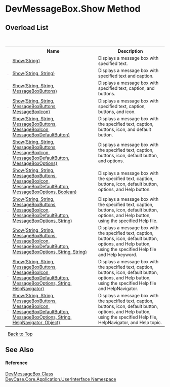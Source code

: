 # DevMessageBox.Show Method 
 


## Overload List
&nbsp;<table><tr><th></th><th>Name</th><th>Description</th></tr><tr><td>![Public method](media/pubmethod.gif "Public method")</td><td><a href="M_DevCase_Core_Application_UserInterface_DevMessageBox_Show">Show(String)</a></td><td>
Displays a message box with specified text.</td></tr><tr><td>![Public method](media/pubmethod.gif "Public method")</td><td><a href="M_DevCase_Core_Application_UserInterface_DevMessageBox_Show_1">Show(String, String)</a></td><td>
Displays a message box with specified text and caption.</td></tr><tr><td>![Public method](media/pubmethod.gif "Public method")</td><td><a href="M_DevCase_Core_Application_UserInterface_DevMessageBox_Show_2">Show(String, String, MessageBoxButtons)</a></td><td>
Displays a message box with specified text, caption, and buttons.</td></tr><tr><td>![Public method](media/pubmethod.gif "Public method")</td><td><a href="M_DevCase_Core_Application_UserInterface_DevMessageBox_Show_3">Show(String, String, MessageBoxButtons, MessageBoxIcon)</a></td><td>
Displays a message box with specified text, caption, buttons, and icon.</td></tr><tr><td>![Public method](media/pubmethod.gif "Public method")</td><td><a href="M_DevCase_Core_Application_UserInterface_DevMessageBox_Show_4">Show(String, String, MessageBoxButtons, MessageBoxIcon, MessageBoxDefaultButton)</a></td><td>
Displays a message box with the specified text, caption, buttons, icon, and default button.</td></tr><tr><td>![Public method](media/pubmethod.gif "Public method")</td><td><a href="M_DevCase_Core_Application_UserInterface_DevMessageBox_Show_5">Show(String, String, MessageBoxButtons, MessageBoxIcon, MessageBoxDefaultButton, MessageBoxOptions)</a></td><td>
Displays a message box with the specified text, caption, buttons, icon, default button, and options.</td></tr><tr><td>![Public method](media/pubmethod.gif "Public method")</td><td><a href="M_DevCase_Core_Application_UserInterface_DevMessageBox_Show_6">Show(String, String, MessageBoxButtons, MessageBoxIcon, MessageBoxDefaultButton, MessageBoxOptions, Boolean)</a></td><td>
Displays a message box with the specified text, caption, buttons, icon, default button, options, and Help button.</td></tr><tr><td>![Public method](media/pubmethod.gif "Public method")</td><td><a href="M_DevCase_Core_Application_UserInterface_DevMessageBox_Show_7">Show(String, String, MessageBoxButtons, MessageBoxIcon, MessageBoxDefaultButton, MessageBoxOptions, String)</a></td><td>
Displays a message box with the specified text, caption, buttons, icon, default button, options, and Help button, using the specified Help file.</td></tr><tr><td>![Public method](media/pubmethod.gif "Public method")</td><td><a href="M_DevCase_Core_Application_UserInterface_DevMessageBox_Show_8">Show(String, String, MessageBoxButtons, MessageBoxIcon, MessageBoxDefaultButton, MessageBoxOptions, String, String)</a></td><td>
Displays a message box with the specified text, caption, buttons, icon, default button, options, and Help button, using the specified Help file and Help keyword.</td></tr><tr><td>![Public method](media/pubmethod.gif "Public method")</td><td><a href="M_DevCase_Core_Application_UserInterface_DevMessageBox_Show_9">Show(String, String, MessageBoxButtons, MessageBoxIcon, MessageBoxDefaultButton, MessageBoxOptions, String, HelpNavigator)</a></td><td>
Displays a message box with the specified text, caption, buttons, icon, default button, options, and Help button, using the specified Help file and HelpNavigator.</td></tr><tr><td>![Public method](media/pubmethod.gif "Public method")</td><td><a href="M_DevCase_Core_Application_UserInterface_DevMessageBox_Show_10">Show(String, String, MessageBoxButtons, MessageBoxIcon, MessageBoxDefaultButton, MessageBoxOptions, String, HelpNavigator, Object)</a></td><td>
Displays a message box with the specified text, caption, buttons, icon, default button, options, and Help button, using the specified Help file, HelpNavigator, and Help topic.</td></tr></table>&nbsp;
<a href="#devmessagebox.show-method">Back to Top</a>

## See Also


#### Reference
<a href="T_DevCase_Core_Application_UserInterface_DevMessageBox">DevMessageBox Class</a><br /><a href="N_DevCase_Core_Application_UserInterface">DevCase.Core.Application.UserInterface Namespace</a><br />
